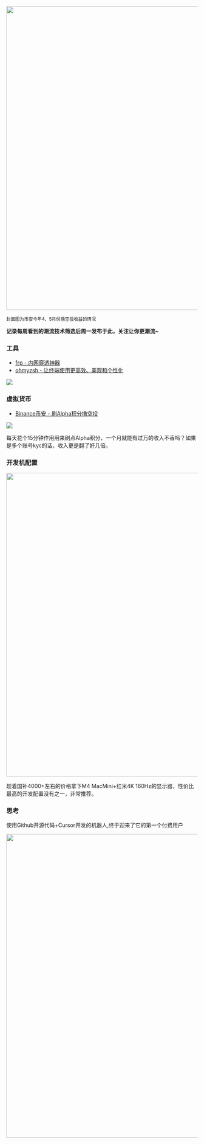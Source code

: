 <img src="https://cdn.jsdelivr.net/gh/itgoyo/PicGoRes@master/img/202505241021112.png" width="800" />

<small>封面图为币安今年4、5月份撸空投收益的情况
</small>

**记录每周看到的潮流技术筛选后周一发布于此，关注让你更潮流~**

### 工具

- [frp - 内网穿透神器](https://github.com/fatedier/frp)
- [ohmyzsh - 让终端使用更高效、美观和个性化](https://github.com/ohmyzsh/ohmyzsh)

![](https://cdn.jsdelivr.net/gh/itgoyo/PicGoRes@master/img/202505241017202.png)

### 虚拟货币

- [Binance币安 - 刷Alpha积分撸空投](https://accounts.binance.com/zh-CN/register?ref=896983517)

![](https://cdn.jsdelivr.net/gh/itgoyo/PicGoRes@master/img/202505241021112.png)

每天花个15分钟作用用来刷点Alpha积分，一个月就能有过万的收入不香吗？如果是多个账号kyc的话，收入更是翻了好几倍。

### 开发机配置

<img src="https://cdn.jsdelivr.net/gh/itgoyo/PicGoRes@master/img/%E5%BC%80%E5%8F%91%E6%8E%A8%E8%8D%90%E5%A5%97%E9%A4%90.png" width="800" />

趁着国补4000+左右的价格拿下M4 MacMini+红米4K 160Hz的显示器，性价比最高的开发配置没有之一，非常推荐。

### 思考

使用Github开源代码+Cursor开发的机器人,终于迎来了它的第一个付费用户

<img src="https://cdn.jsdelivr.net/gh/itgoyo/PicGoRes@master/img/202505241031189.png" width="800" />
